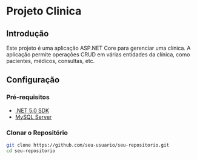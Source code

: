 # Projeto Clinica

## Introdução

Este projeto é uma aplicação ASP.NET Core para gerenciar uma clínica. A aplicação permite operações CRUD em várias entidades da clínica, como pacientes, médicos, consultas, etc.

## Configuração

### Pré-requisitos

- [.NET 5.0 SDK](https://dotnet.microsoft.com/download/dotnet/5.0)
- [MySQL Server](https://www.mysql.com/downloads/)

### Clonar o Repositório

```bash
git clone https://github.com/seu-usuario/seu-repositorio.git
cd seu-repositorio
```
